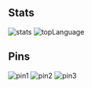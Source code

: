 ## Stats

![stats](https://github-readme-stats.vercel.app/api?username=Josh-65&show_icons=true&include_all_commits=true&count_private=true&card_width=400&hide_title=true&ring_color=0078d6&icon_color=0078d6&border_color=505050&text_color=ffffff&bg_color=000000) ![topLanguage](https://github-readme-stats.vercel.app/api/top-langs/?username=Josh-65&layout=compact&include_all_commits=true&count_private=true&icon_color=0078d6&border_color=505050&text_color=ffffff&bg_color=000000)

## Pins
![pin1](https://github-readme-stats.vercel.app/api/pin/?username=Josh-65&repo=Discord-Windows-11-theme&icon_color=0078d6&border_color=505050&text_color=ffffff&bg_color=000000)
![pin2](https://github-readme-stats.vercel.app/api/pin/?username=Josh-65&repo=GlowDoge-VR&icon_color=0078d6&border_color=505050&text_color=ffffff&bg_color=000000)
![pin3](https://github-readme-stats.vercel.app/api/pin/?username=Josh-65&repo=Tardis-mod-1.12.2-continued&icon_color=0078d6&border_color=505050&text_color=ffffff&bg_color=000000)
